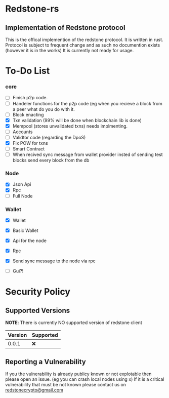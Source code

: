 # Redstone-rs

## Implementation of Redstone protocol
This is the offical implemention of the redstone protocol. It is written in rust. Protocol is subject to frequent change and as such no documention exists (however it is in the works) It is currently not ready for usage.

# To-Do List
### core
- [ ] Finish p2p code. 
- [ ] Handeler functions for the p2p code (eg when you recieve a block from a peer what do you do with it. 
- [ ] Block enacting 
- [x] Txn validation (99% will be done when blockchain lib is done)
- [x] Mempool (stores unvalidated txns) needs implmenting.
- [ ] Accounts
- [ ] Validtor code (regarding the DpoS) 
- [x] Fix POW for txns
- [ ] Smart Contract  
- [ ] When recived sync message from wallet provider insted of sending test blocks send every block from the db
### Node
- [x] Json Api
- [x] Rpc
- [ ] Full Node
### Wallet
- [x] Wallet
- [x] Basic Wallet
- [x] Api for the node
- [x] Rpc
- [x] Send sync message to the node via rpc
- [ ] Gui?!


# Security Policy

## Supported Versions

**NOTE**: There is currently NO supported version of redstone client

| Version | Supported          |
| ------- | ------------------ |
| 0.0.1   | :x: |              |


## Reporting a Vulnerability

If you the vulnerability is already publicy known or not explotable then please open an issue. (eg you can crash local nodes using x)
If it is a critical vulnerability that must be not known please contact us on redstonecrypto@gmail.com
